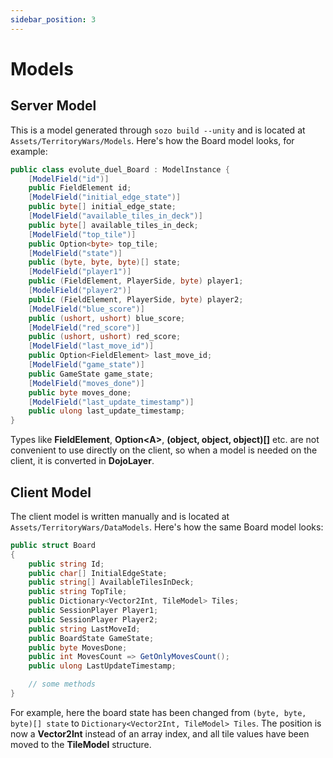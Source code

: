 ```yaml
---
sidebar_position: 3
---
```


# Models

## Server Model

This is a model generated through `sozo build --unity` and is located at `Assets/TerritoryWars/Models`.
Here's how the Board model looks, for example:
```csharp title="Assets/TerritoryWars/Models/evolute_duel-Board.gen.cs"
public class evolute_duel_Board : ModelInstance {
    [ModelField("id")]
    public FieldElement id;
    [ModelField("initial_edge_state")]
    public byte[] initial_edge_state;
    [ModelField("available_tiles_in_deck")]
    public byte[] available_tiles_in_deck;
    [ModelField("top_tile")]
    public Option<byte> top_tile;
    [ModelField("state")]
    public (byte, byte, byte)[] state;
    [ModelField("player1")]
    public (FieldElement, PlayerSide, byte) player1;
    [ModelField("player2")]
    public (FieldElement, PlayerSide, byte) player2;
    [ModelField("blue_score")]
    public (ushort, ushort) blue_score;
    [ModelField("red_score")]
    public (ushort, ushort) red_score;
    [ModelField("last_move_id")]
    public Option<FieldElement> last_move_id;
    [ModelField("game_state")]
    public GameState game_state;
    [ModelField("moves_done")]
    public byte moves_done;
    [ModelField("last_update_timestamp")]
    public ulong last_update_timestamp;
}
```

Types like **FieldElement**, **Option&lt;A&gt;**, **(object, object, object)[]** etc. are not convenient to use directly on the client, so when a model is needed on the client, it is converted in **DojoLayer**.

## Client Model
The client model is written manually and is located at `Assets/TerritoryWars/DataModels`.
Here's how the same Board model looks:
```csharp title="Assets/TerritoryWars/DataModels/Board.cs"
public struct Board
{
    public string Id;
    public char[] InitialEdgeState;
    public string[] AvailableTilesInDeck;
    public string TopTile;
    public Dictionary<Vector2Int, TileModel> Tiles;
    public SessionPlayer Player1;
    public SessionPlayer Player2;
    public string LastMoveId;
    public BoardState GameState;
    public byte MovesDone;
    public int MovesCount => GetOnlyMovesCount();
    public ulong LastUpdateTimestamp;

    // some methods
}
```

For example, here the board state has been changed from `(byte, byte, byte)[] state` to `Dictionary<Vector2Int, TileModel> Tiles`. The position is now a **Vector2Int** instead of an array index, and all tile values have been moved to the **TileModel** structure.